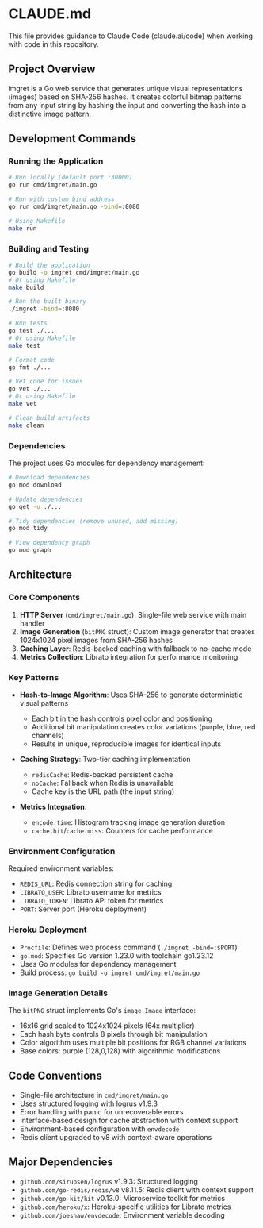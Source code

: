 # CLAUDE.md

This file provides guidance to Claude Code (claude.ai/code) when working with code in this repository.

## Project Overview

imgret is a Go web service that generates unique visual representations (images) based on SHA-256 hashes. It creates colorful bitmap patterns from any input string by hashing the input and converting the hash into a distinctive image pattern.

## Development Commands

### Running the Application
```bash
# Run locally (default port :30000)
go run cmd/imgret/main.go

# Run with custom bind address
go run cmd/imgret/main.go -bind=:8080

# Using Makefile
make run
```

### Building and Testing
```bash
# Build the application
go build -o imgret cmd/imgret/main.go
# Or using Makefile
make build

# Run the built binary
./imgret -bind=:8080

# Run tests
go test ./...
# Or using Makefile
make test

# Format code
go fmt ./...

# Vet code for issues
go vet ./...
# Or using Makefile
make vet

# Clean build artifacts
make clean
```

### Dependencies
The project uses Go modules for dependency management:
```bash
# Download dependencies
go mod download

# Update dependencies
go get -u ./...

# Tidy dependencies (remove unused, add missing)
go mod tidy

# View dependency graph
go mod graph
```

## Architecture

### Core Components

1. **HTTP Server** (`cmd/imgret/main.go`): Single-file web service with main handler
2. **Image Generation** (`bitPNG` struct): Custom image generator that creates 1024x1024 pixel images from SHA-256 hashes
3. **Caching Layer**: Redis-backed caching with fallback to no-cache mode
4. **Metrics Collection**: Librato integration for performance monitoring

### Key Patterns

- **Hash-to-Image Algorithm**: Uses SHA-256 to generate deterministic visual patterns
  - Each bit in the hash controls pixel color and positioning
  - Additional bit manipulation creates color variations (purple, blue, red channels)
  - Results in unique, reproducible images for identical inputs

- **Caching Strategy**: Two-tier caching implementation
  - `redisCache`: Redis-backed persistent cache
  - `noCache`: Fallback when Redis is unavailable
  - Cache key is the URL path (the input string)

- **Metrics Integration**: 
  - `encode.time`: Histogram tracking image generation duration
  - `cache.hit`/`cache.miss`: Counters for cache performance

### Environment Configuration

Required environment variables:
- `REDIS_URL`: Redis connection string for caching
- `LIBRATO_USER`: Librato username for metrics
- `LIBRATO_TOKEN`: Librato API token for metrics
- `PORT`: Server port (Heroku deployment)

### Heroku Deployment

- `Procfile`: Defines web process command (`./imgret -bind=:$PORT`)
- `go.mod`: Specifies Go version 1.23.0 with toolchain go1.23.12
- Uses Go modules for dependency management
- Build process: `go build -o imgret cmd/imgret/main.go`

### Image Generation Details

The `bitPNG` struct implements Go's `image.Image` interface:
- 16x16 grid scaled to 1024x1024 pixels (64x multiplier)
- Each hash byte controls 8 pixels through bit manipulation
- Color algorithm uses multiple bit positions for RGB channel variations
- Base colors: purple (128,0,128) with algorithmic modifications

## Code Conventions

- Single-file architecture in `cmd/imgret/main.go`
- Uses structured logging with logrus v1.9.3
- Error handling with panic for unrecoverable errors
- Interface-based design for cache abstraction with context support
- Environment-based configuration with `envdecode`
- Redis client upgraded to v8 with context-aware operations

## Major Dependencies

- `github.com/sirupsen/logrus` v1.9.3: Structured logging
- `github.com/go-redis/redis/v8` v8.11.5: Redis client with context support
- `github.com/go-kit/kit` v0.13.0: Microservice toolkit for metrics
- `github.com/heroku/x`: Heroku-specific utilities for Librato metrics
- `github.com/joeshaw/envdecode`: Environment variable decoding
